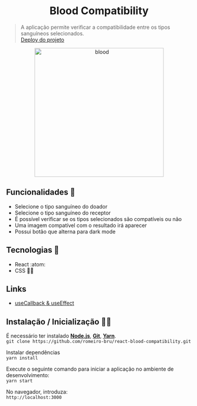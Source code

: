 <h1 align="center">Blood Compatibility</h1>

> A aplicação permite verificar a compatibilidade entre os tipos sanguíneos selecionados.
> <br>
>[Deploy do projeto](https://react-blood-compatibility.netlify.app/)

<p  align="center">
  <img  src="https://user-images.githubusercontent.com/56081906/141382444-c2fdcc55-e390-4f35-8bfc-e7f4a7ec0c23.gif"  height="350" alt="blood">
</p>

## Funcionalidades :space_invader: 
* Selecione o tipo sanguíneo do doador 
* Selecione o tipo sanguíneo do receptor 
* É possível verificar se os tipos selecionados são compatíveis ou não
* Uma imagem compatível com o resultado irá aparecer 
* Possui botão que alterna para dark mode

## Tecnologias :mag_right:
* React :atom:
* CSS :nail_care::sparkles:

## Links
* [useCallback & useEffect](https://infinitypaul.medium.com/reactjs-useeffect-usecallback-simplified-91e69fb0e7a3)

## Instalação / Inicialização 👨‍🏭

É necessário ter instalado <strong>[Node.js](https://nodejs.org/en/download/)</strong>, 
                           <strong>[Git](https://git-scm.com/downloads)</strong>, 
                           <strong>[Yarn](https://yarnpkg.com/)</strong>.
<br>
```git clone https://github.com/romeiro-bru/react-blood-compatibility.git```

Instalar dependências
<br>
```yarn install```

Execute o seguinte comando para iniciar a aplicação no ambiente de desenvolvimento:
<br>
```yarn start```
<br>

No navegador, introduza:
<br>
```http://localhost:3000```
